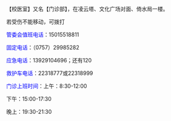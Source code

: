【校医室】又名【门诊部】，在凌云塔、文化广场对面、倚水局一楼。

若受伤不能移动，可拨打

<font color="blue">管委会值班电话</font>：15015518811

<font color="blue">固定电话</font>：（0757）29985282

<font color="blue">应急电话</font>：13929104696；还有120

<font color="blue">救护车电话</font>：22318777或22318999

<font color="blue">门诊上班时间</font>：上午：8:30-12:00

下午：15:00-17:30

晚上：19:30-21:30
